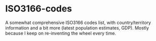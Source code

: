 # ISO3166-codes
A somewhat comprehensive ISO3166 codes list, with country/territory information and a bit more (latest population estimates, GDP). Mostly because I keep on re-inventing the wheel every time.
